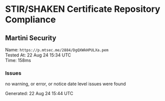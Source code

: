 # STIR/SHAKEN Certificate Repository Compliance

## Martini Security

Name: `https://p.mtsec.me/2884/DgQXWkHPULXa.pem`\
Tested At: 22 Aug 24 15:34 UTC\
Time: 158ms

### Issues

no warning, or error, or notice date level issues were found

Generated: 22 Aug 24 15:44 UTC